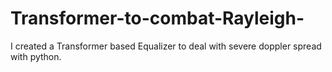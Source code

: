 # Transformer-to-combat-Rayleigh-
I created a Transformer based Equalizer to deal with severe doppler spread with python.
